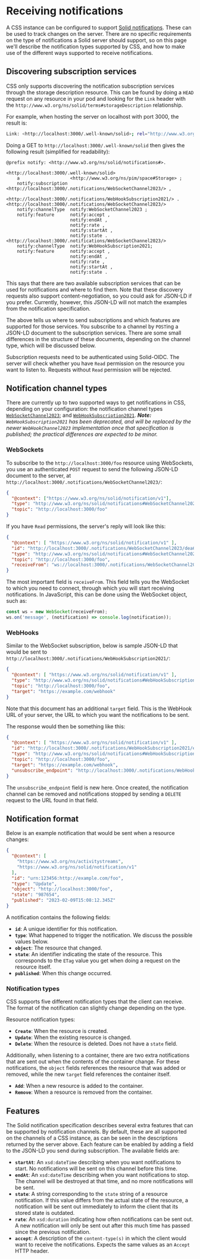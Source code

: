 # Receiving notifications

A CSS instance can be configured to support
[Solid notifications](https://solidproject.org/TR/2022/notifications-protocol-20221231).
These can be used to track changes on the server.
There are no specific requirements on the type of notifications a Solid server should support,
so on this page we'll describe the notification types supported by CSS,
and how to make use of the different ways supported to receive notifications.

## Discovering subscription services

CSS only supports discovering the notification subscription services through the storage description resource.
This can be found by doing a `HEAD` request on any resource in your pod and looking for the `Link` header
with the `http://www.w3.org/ns/solid/terms#storageDescription` relationship.

For example, when hosting the server on localhost with port 3000, the result is:

```bash
Link: <http://localhost:3000/.well-known/solid>; rel="http://www.w3.org/ns/solid/terms#storageDescription"
```

Doing a GET to `http://localhost:3000/.well-known/solid` then gives the following result (simplified for readability):

```turtle
@prefix notify: <http://www.w3.org/ns/solid/notifications#>.

<http://localhost:3000/.well-known/solid>
    a                   <http://www.w3.org/ns/pim/space#Storage> ;
    notify:subscription <http://localhost:3000/.notifications/WebSocketChannel2023/> ,
                        <http://localhost:3000/.notifications/WebHookSubscription2021/> .
<http://localhost:3000/.notifications/WebSocketChannel2023/>
    notify:channelType  notify:WebSocketChannel2023 ;
    notify:feature      notify:accept ,
                        notify:endAt ,
                        notify:rate ,
                        notify:startAt ,
                        notify:state .
<http://localhost:3000/.notifications/WebSocketChannel2023/>
    notify:channelType  notify:WebHookSubscription2021;
    notify:feature      notify:accept ,
                        notify:endAt ,
                        notify:rate ,
                        notify:startAt ,
                        notify:state .
```

This says that there are two available subscription services that can be used for notifications and where to find them.
Note that these discovery requests also support content-negotiation, so you could ask for JSON-LD if you prefer.
Currently, however, this JSON-LD will not match the examples from the notification specification.

The above tells us where to send subscriptions and which features are supported for those services.
You subscribe to a channel by `POST`ing a JSON-LD document to the subscription services.
There are some small differences in the structure of these documents, depending on the channel type,
which will be discussed below.

Subscription requests need to be authenticated using Solid-OIDC.
The server will check whether you have `Read` permission on the resource you want to listen to.
Requests without `Read` permission will be rejected.

## Notification channel types

There are currently up to two supported ways to get notifications in CSS, depending on your configuration:
the notification channel types [`WebSocketChannel2023`](https://solid.github.io/notifications/websocket-channel-2023);
and [`WebHookSubscription2021`](https://github.com/solid/notifications/blob/main/webhook-subscription-2021.md).
_**Note:** `WebHookSubscription2021` has been deprecated, and will be replaced
by the newer `WebHookChannel2023` implementation once that specification is published;
the practical differences are expected to be minor._

### WebSockets

To subscribe to the `http://localhost:3000/foo` resource using WebSockets,
you use an authenticated `POST` request to send the following JSON-LD document to the server,
at `http://localhost:3000/.notifications/WebSocketChannel2023/`:

```json
{
  "@context": ["https://www.w3.org/ns/solid/notification/v1"],
  "type": "http://www.w3.org/ns/solid/notifications#WebSocketChannel2023",
  "topic": "http://localhost:3000/foo"
}
```

If you have `Read` permissions, the server's reply will look like this:

```json
{
  "@context": [ "https://www.w3.org/ns/solid/notification/v1" ],
  "id": "http://localhost:3000/.notifications/WebSocketChannel2023/dea6f614-08ab-4cc1-bbca-5dece0afb1e2",
  "type": "http://www.w3.org/ns/solid/notifications#WebSocketChannel2023",
  "topic": "http://localhost:3000/foo",
  "receiveFrom": "ws://localhost:3000/.notifications/WebSocketChannel2023/?auth=http%3A%2F%2Flocalhost%3A3000%2F.notifications%2FWebSocketChannel2023%2Fdea6f614-08ab-4cc1-bbca-5dece0afb1e2"
}
```

The most important field is `receiveFrom`.
This field tells you the WebSocket to which you need to connect, through which you will start receiving notifications.
In JavaScript, this can be done using the WebSocket object, such as:

```javascript
const ws = new WebSocket(receiveFrom);
ws.on('message', (notification) => console.log(notification));
```

### WebHooks

Similar to the WebSocket subscription, below is sample JSON-LD
that would be sent to `http://localhost:3000/.notifications/WebHookSubscription2021/`:

```json
{
  "@context": [ "https://www.w3.org/ns/solid/notification/v1" ],
  "type": "http://www.w3.org/ns/solid/notifications#WebHookSubscription2021",
  "topic": "http://localhost:3000/foo",
  "target": "https://example.com/webhook"
}
```

Note that this document has an additional `target` field.
This is the WebHook URL of your server, the URL to which you want the notifications to be sent.

The response would then be something like this:

```json
{
  "@context": [ "https://www.w3.org/ns/solid/notification/v1" ],
  "id": "http://localhost:3000/.notifications/WebHookSubscription2021/eeaf2c17-699a-4e53-8355-e91d13807e5f",
  "type": "http://www.w3.org/ns/solid/notifications#WebHookSubscription2021",
  "topic": "http://localhost:3000/foo",
  "target": "https://example.com/webhook",
  "unsubscribe_endpoint": "http://localhost:3000/.notifications/WebHookSubscription2021/eeaf2c17-699a-4e53-8355-e91d13807e5f"
}
```

The `unsubscribe_endpoint` field is new here.
Once created, the notification channel can be removed and notifications stopped
by sending a `DELETE` request to the URL found in that field.

## Notification format

Below is an example notification that would be sent when a resource changes:

```json
{
  "@context": [
    "https://www.w3.org/ns/activitystreams",
    "https://www.w3.org/ns/solid/notification/v1"
  ],
  "id": "urn:123456:http://example.com/foo",
  "type": "Update",
  "object": "http://localhost:3000/foo",
  "state": "987654",
  "published": "2023-02-09T15:08:12.345Z"
}
```

A notification contains the following fields:

* **`id`**: A unique identifier for this notification.
* **`type`**: What happened to trigger the notification. We discuss the possible values below.
* **`object`**: The resource that changed.
* **`state`**: An identifier indicating the state of the resource.
  This corresponds to the `ETag` value you get when doing a request on the resource itself.
* **`published`**: When this change occurred.

### Notification types

CSS supports five different notification types that the client can receive.
The format of the notification can slightly change depending on the type.

Resource notification types:

* **`Create`**: When the resource is created.
* **`Update`**: When the existing resource is changed.
* **`Delete`**: When the resource is deleted. Does not have a `state` field.

Additionally, when listening to a container,
there are two extra notifications that are sent out when the contents of the container change.
For these notifications, the `object` fields references the resource that was added or removed,
while the new `target` field references the container itself.

* **`Add`**: When a new resource is added to the container.
* **`Remove`**: When a resource is removed from the container.

## Features

The Solid notification specification describes several extra features that can be supported by notification channels.
By default, these are all supported on the channels of a CSS instance,
as can be seen in the descriptions returned by the server above.
Each feature can be enabled by adding a field to the JSON-LD you send during subscription.
The available fields are:

* **`startAt`**: An `xsd:dateTime` describing when you want notifications to start.
  No notifications will be sent on this channel before this time.
* **`endAt`**: An `xsd:dateTime` describing when you want notifications to stop.
  The channel will be destroyed at that time, and no more notifications will be sent.
* **`state`**: A string corresponding to the `state` string of a resource notification.
  If this value differs from the actual state of the resource,
  a notification will be sent out immediately to inform the client that its stored state is outdated.
* **`rate`**: An `xsd:duration` indicating how often notifications can be sent out.
  A new notification will only be sent out after this much time has passed since the previous notification.
* **`accept`**: A description of the `content-type(s)` in which the client would want to receive the notifications.
  Expects the same values as an `Accept` HTTP header.
